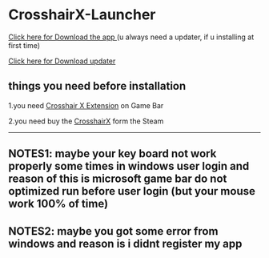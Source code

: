 # CrosshairX-Launcher
<a href="https://raw.githubusercontent.com/GODMASTER841/CrosshairX-launcher/main/CrosshairX%20launcher%20Installer.exe">Click here for Download the app </a>(u always need a updater, if u installing at first time)

<a href="https://raw.githubusercontent.com/GODMASTER841/CrosshairX-launcher/main/updater.zip">Click here for Download updater</a>

things you need before installation 
----------------------------------------

1.you need <a href="https://apps.microsoft.com/detail/9nmn2z9tzp22?hl=en-US&gl=US">Crosshair X Extension</a> on Game Bar

2.you need buy the <a href="https://store.steampowered.com/app/1366800/Crosshair_X/">CrosshairX</a> form the Steam

--------------------------------------
NOTES1: maybe your key board not work properly some times in windows user login and reason of this is microsoft game bar do not optimized run before user login
(but your mouse work 100% of time)
-----------------------------
NOTES2: maybe you got some error from windows and reason is i didnt register my app 
---------------------------------------------------------------------------------
